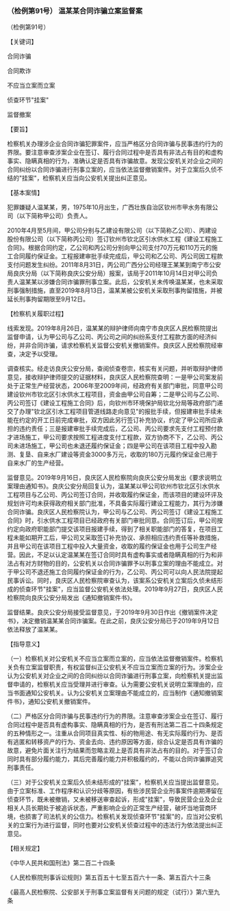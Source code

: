 ### （检例第91号） 温某某合同诈骗立案监督案

（检例第91号）

【关键词】

合同诈骗

合同欺诈

不应当立案而立案

侦查环节"挂案"

监督撤案

【要旨】

检察机关办理涉企业合同诈骗犯罪案件，应当严格区分合同诈骗与民事违约行为的界限。要注意审查涉案企业在签订、履行合同过程中是否具有非法占有目的和虚构事实、隐瞒真相的行为，准确认定是否具有诈骗故意。发现公安机关对企业之间的合同纠纷以合同诈骗进行刑事立案的，应当依法监督撤销案件。对于立案后久侦不结的"挂案"，检察机关应当向公安机关提出纠正意见。

【基本案情】

犯罪嫌疑人温某某，男，1975年10月出生，广西壮族自治区钦州市甲水务有限公司（以下简称甲公司）负责人。

2010年4月至5月间，甲公司分别与乙建设有限公司（以下简称乙公司）、丙建设股份有限公司（以下简称丙公司）签订钦州市钦北区引水供水工程《建设工程施工合同》。根据合同约定，乙公司和丙公司分别向甲公司支付70万元和110万元的施工合同履约保证金。工程报建审批手续完成后，甲公司和乙公司、丙公司因工程款支付问题发生纠纷。2011年8月31日，丙公司广西分公司经理王某某到南宁市公安局良庆分局（以下简称良庆公安分局）报案，该局于2011年10月14日对甲公司负责人温某某以涉嫌合同诈骗罪刑事立案。此后，公安机关未传唤温某某，也未采取刑事强制措施，直至2019年8月13日，温某某被公安机关采取刑事拘留措施，并被延长刑事拘留期限至9月12日。

【检察机关履职过程】

线索发现。2019年8月26日，温某某的辩护律师向南宁市良庆区人民检察院提出监督申请，认为甲公司与乙公司、丙公司之间的纠纷系支付工程款方面的经济纠纷，并非合同诈骗，请求检察机关监督公安机关撤销案件。良庆区人民检察院经审查，决定予以受理。

调查核实。经走访良庆公安分局，查阅侦查卷宗，核实有关问题，并听取辩护律师意见，接收辩护律师提交的证据材料，良庆区人民检察院查明：一是甲公司案发前处于正常生产经营状态，2006年至2009年间，经政府有关部门审批，同意甲公司建设钦州市钦北区引水供水工程项目，资金由甲公司自筹；二是甲公司与乙公司、丙公司签订《建设工程施工合同》后，向钦州市环境保护局钦北分局等政府部门递交了办理"钦北区引水工程项目管道线路走向意见"的报批手续，但报建审批手续未能在约定的开工日前完成审批，双方因此另行签订补充协议，约定了甲公司所应承担的违约责任；三是报建审批手续完成后，乙公司、丙公司要求先支付工程预付款才进场施工，甲公司要求按照工程进度支付工程款，双方协商不下，乙公司、丙公司未进场施工，甲公司也未退还履约保证金；四是甲公司在该项目工程中投入勘测、复垦、自来水厂建设等资金3000多万元，收取的180万元履约保证金已用于自来水厂的生产经营。

监督意见。2019年9月16日，良庆区人民检察院向良庆公安分局发出《要求说明立案理由通知书》。良庆公安分局回复认为，温某某以甲公司钦州市钦北区引水供水工程项目与乙公司、丙公司签订合同，并收取履约保证金，而该项目的建设环评及规划许可均未获得政府相关部门批准，不具备实际履行建设工程能力，其行为涉嫌合同诈骗。良庆区人民检察院认为，甲公司与乙公司、丙公司签订《建设工程施工合同》时，引水供水工程项目已经政府有关部门审批同意。合同签订后，甲公司按约定向政府职能部门提交该项目报建手续，得到了相关职能部门的答复，在项目工程未能如期开工后，甲公司又采取签订补充协议、承担相应违约责任等补救措施，并且甲公司在该项目工程中投入大量资金，收取的履约保证金也用于公司生产经营。因此，不足以认定温某某在签订合同时具有虚构事实或者隐瞒真相的行为和非法占有对方财物的目的，公安机关以合同诈骗罪予以刑事立案的理由不能成立。对于甲公司不退还施工合同履约保证金的行为，乙公司、丙公司可以向人民法院提起民事诉讼。同时，良庆区人民检察院审查认为，该案系公安机关立案后久侦未结形成的侦查环节"挂案"，应当监督公安机关依法处理。2019年9月27日，良庆区人民检察院向良庆公安分局发出《通知撤销案件书》。

监督结果。良庆公安分局接受监督意见，于2019年9月30日作出《撤销案件决定书》，决定撤销温某某合同诈骗案。在此之前，良庆公安分局已于2019年9月12日依法释放了温某某。

【指导意义】

（一）检察机关对公安机关不应当立案而立案的，应当依法监督撤销案件。检察机关负有立案监督职责，有权监督纠正公安机关不应当立案而立案的行为。涉案企业认为公安机关对企业之间的合同纠纷以合同诈骗进行刑事立案，向检察机关提出监督申请的，检察机关应当受理并进行审查。认为需要公安机关说明立案理由的，应当书面通知公安机关。认为公安机关立案理由不能成立的，应当制作《通知撤销案件书》，通知公安机关撤销案件。

（二）严格区分合同诈骗与民事违约行为的界限。注意审查涉案企业在签订、履行合同过程中是否具有虚构事实、隐瞒真相的行为，是否有刑法第二百二十四条规定的五种情形之一。注重从合同项目真实性、标的物用途、有无实际履约行为、是否有逃匿和转移资产的行为、资金去向、违约原因等方面，综合认定是否具有诈骗的故意，避免片面关注行为结果而忽略主观上是否具有非法占有的目的。对于签订合同时具有部分履约能力，其后完善履约能力并积极履约的，不能以合同诈骗罪追究刑事责任。

（三）对于公安机关立案后久侦未结形成的"挂案"，检察机关应当提出监督意见。由于立案标准、工作程序和认识分歧等原因，有些涉民营企业刑事案件逾期滞留在侦查环节，既未被撤销，又未被移送审查起诉，形成"挂案"，导致民营企业及企业相关人员长期处于被追诉状态，严重影响企业的正常生产经营，破坏当地营商环境，也损害了司法机关的公信力。检察机关发现侦查环节"挂案"的，应当对公安机关的立案行为进行监督，同时也要对公安机关侦查过程中的违法行为依法提出纠正意见。

【相关规定】

《中华人民共和国刑法》第二百二十四条

《人民检察院刑事诉讼规则》第五百五十七至五百六十一条、第五百六十三条

《最高人民检察院、公安部关于刑事立案监督有关问题的规定（试行）》第六至九条
